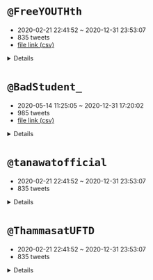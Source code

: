 # `@FreeYOUTHth`

- 2020-02-21 22:41:52 ~ 2020-12-31 23:53:07
- 835 tweets
- [file link (csv)](https://drive.google.com/file/d/1xqAoJJsJNRxnaRRBuMQciWNFDOfT1HYE/view?usp=sharing)

<details>

|hashtag|count|frequent words|oldest|popular|
|:-:|:-:|:-:|:-:|:-:|
|เยาวชนปลดแอก|140|เยาวชน(163) ปลดแอก(149) ประชาชน(51) ประชาธิปไตย(36) คน(30) ชุมนุม(28) น.(28) ประเทศ(24) ม็อบ(23) ไทย(18)|[2020-02-21 22:41:52](https://twitter.com/FreeYOUTHth/status/1230880325355491328)<br>[@freeyouthth](https://twitter.com/freeyouthth)<br><br>“ ประเทศนี้เป็นของใคร ใช่ประชาชนไม่? “ คำถามนี้อาจเป็นหนึ่งคำถามที่อยู่ในใจใครหลายๆคนในตอนนี้ หลังจากกรณี #ยุบพรรคอนาคตใหม่ เราจึงชวนทุกคนมาร่วมหาคำตอบไปพร้อมกัน ในช่วงเวลาที่น่าฉงนนี้ －  #Saveอนาคตใหม่ #ยุบให้ตายก็ไม่เลือกมึง #ripThailand #คณะอนาคตใหม่ #เยาวชนปลดแอก #FreeYOUTH  https://t.co/RAYY4WNVff|[2020-08-27 16:52:45](https://twitter.com/FreeYOUTHth/status/1298921383422857216)<br>[@freeyouthth](https://twitter.com/freeyouthth)<br>62800 retweets<br><br>RT @MatichonTV: ชวน #มารีญา คุยเรื่อง #ประชาธิปไตย #เยาวชนปลดแอก #ผูกโบว์ขาวต้านเผด็จการ และราคาที่ต้องจ่ายในวงการบันเทิง  #วันนี้ดาราcallo…|
|freeyouth|58|เยาวชน(68) ปลดแอก(59) ประชาชน(18) ประเทศ(15) คน(15) ประชาธิปไตย(14) เรียกร้อง(12) นักศึกษา(12) ชุมนุม(11) หยุด(9)|[2020-02-21 22:41:52](https://twitter.com/FreeYOUTHth/status/1230880325355491328)<br>[@freeyouthth](https://twitter.com/freeyouthth)<br><br>“ ประเทศนี้เป็นของใคร ใช่ประชาชนไม่? “ คำถามนี้อาจเป็นหนึ่งคำถามที่อยู่ในใจใครหลายๆคนในตอนนี้ หลังจากกรณี #ยุบพรรคอนาคตใหม่ เราจึงชวนทุกคนมาร่วมหาคำตอบไปพร้อมกัน ในช่วงเวลาที่น่าฉงนนี้ －  #Saveอนาคตใหม่ #ยุบให้ตายก็ไม่เลือกมึง #ripThailand #คณะอนาคตใหม่ #เยาวชนปลดแอก #FreeYOUTH  https://t.co/RAYY4WNVff|[2020-07-19 00:49:40](https://twitter.com/FreeYOUTHth/status/1284545888732368896)<br>[@freeyouthth](https://twitter.com/freeyouthth)<br>32073 retweets<br><br>ด่วน!!! มีความพยายามจะพาเราขึ้นรถตำรวจที่รร.สตรีวิทย์ เราไหวตัวทันจึงรีบวิ่งกลับมายังแมคอนุสาวรีย์ประชาธิปไตย!! . เราขอประณามการกระทำอันเลวร้ายเช่นนี้!! . #เยาวชนปลดแอก #FreeYOUTH #SUT|
|คณะราษฎร|54|ราษฎร(64) คณะ(61) ตุลา(57) ประชาชน(28) ราชประสงค์(26) ปทุม(22) ประชาธิปไตย(22) แยก(19) ม็อบ(18) ชุมนุม(16)|[2020-10-02 17:00:17](https://twitter.com/FreeYOUTHth/status/1311969243445915648)<br>[@freeyouthth](https://twitter.com/freeyouthth)<br><br>เมื่อรัฐสภาไม่ฟังค์ชั่น นี่คือเวลาแห่งท้องถนน 14 ตุลาคมเป็นต้นไป เวลา 14:00 น. พร้อมกันที่อนุสาวรีย์ประชาธิปไตย ไม่ว่าคุณจะเป็นใคร เป็นนักเรียน นิสิต นักศึกษา พนักงานออฟฟิศ แรงงาน เราทุกคนล้วนเป็นราษฎร เราคือ #คณะราษฎร ออกมาร่วมกันยืนยันว่าประเทศไทยดีกว่านี้ได้ － #เยาวชนปลดแอก  https://t.co/85pvlIIIst|[2020-10-15 15:13:26](https://twitter.com/FreeYOUTHth/status/1316653396120596480)<br>[@freeyouthth](https://twitter.com/freeyouthth)<br>52942 retweets<br><br>ด่วน! ตำรวจพยายามดันมวลชนออกจาก skywalk ราชประสงค์! ซึ่งหนึ่งในมวลชนที่ถูกดันเป็นนักเรียนมัธยม! － #15ตุลาไปราชประสงค์ #คณะราษฎร  https://t.co/g7q7uOvAtA|
|ม็อบ8พฤศจิกา|38|ราษฎร(65) สาส์น(43) ม็อบ(40) พฤศจิกา(36) กษัตริย์(22) อนุสาวรีย์(11) โปรด(10) ชุมนุม(10) ขบวน(10) ประชาธิปไตย(10)|[2020-11-05 12:10:44](https://twitter.com/FreeYOUTHth/status/1324217563920945153)<br>[@freeyouthth](https://twitter.com/freeyouthth)<br><br>#ม็อบ8พฤศจิกา นี้! 16.00 ออกมาร่วมกันที่อนุสาวรีย์ประชาธิปไตย เขียนจดหมายของทุกคน เพื่อเตรียมยื่นถึงกษัตริย์ของเรา ออกมาร่วมกันยืนยันว่าประเทศนี้ดีกว่านี้ได้ร่วมกันยืนยันใน 3 ข้อเรียกร้อง 1.ประยุทธ์ออกไป! 2.ร่างรธน.ใหม่จากปชช. 3.ปฏิรูปสถาบันกษัตริย์ที่หมายถึงทำให้ดีขึ้น! — #ราษฎร  https://t.co/0crsHveQK2|[2020-11-08 20:56:06](https://twitter.com/FreeYOUTHth/status/1325436939240157184)<br>[@freeyouthth](https://twitter.com/freeyouthth)<br>45984 retweets<br><br>ราษฎรสาส์น จาก ราษฎรผู้มิมีมลทินมัวหมอง ถึง กษัตริย์วชิราลงกรณ์ — #ม็อบ8พฤศจิกา #ราษฎรสาส์น  https://t.co/wgNFJ9r4ti|
|ม็อบ17พฤศจิกา|37|พฤศจิกา(41) รัฐธรรมนูญ(37) ม็อบ(37) สั่ง(30) เกียกกาย(19) น้ำ(18) ฉีด(17) ราษฎร(16) เวลานี้(14) รัฐสภา(14)|[2020-11-15 14:51:30](https://twitter.com/FreeYOUTHth/status/1327881898425724929)<br>[@freeyouthth](https://twitter.com/freeyouthth)<br><br>ไม่ได้ไปแกรนด์ไลน์ แต่มุ่งหน้าสู่เกียกกาย! . ราษฎรล้อมสภา! 17 พ.ย.นี้! นี่อาจเป็นวันชี้เป็นชี้ตายอนาคตและความเป็นไปได้ในการปฏิรูปสถาบันกษัตริย์ จะมีการโหวตรับหลักการร่างแก้ไขรธน. 7 ร่าง(1 ในนั้นมีร่างปชช.ที่ไม่ปิดกั้นหมวด 1-2 !) พร้อมกัน 15.00 ยาวไปจนกว่าจะลงมติ! — #ม็อบ17พฤศจิกา  https://t.co/77hvAtxr1S|[2020-11-17 14:46:30](https://twitter.com/FreeYOUTHth/status/1328605419468709892)<br>[@freeyouthth](https://twitter.com/freeyouthth)<br>31314 retweets<br><br>ขี้ข้าเผด็จการ! #ม็อบ17พฤศจิกา #กูสั่งให้มึงอยู่ใต้รัฐธรรมนูญ  https://t.co/eUOh7D5BnP|
|18พฤศจิกาไปราษฎร์ประสงค์|30|พฤศจิกา(62) ประสงค์(38) ราษฎร์(32) ม็อบ(30) ราษฎร(24) ประชาชน(16) รัฐธรรมนูญ(16) ฉีด(14) น้ำ(14) ชุมนุม(12)|[2020-11-17 20:58:59](https://twitter.com/FreeYOUTHth/status/1328699155888418817)<br>[@freeyouthth](https://twitter.com/freeyouthth)<br><br>หากไม่รับร่างปชช. จะไม่มีการประนีประนอมอีกต่อไป! กูจะชุมนุมใหญ่ ที่ราษฎรประสงค์ ประสงค์ให้กษัตริย์อยู่ใต้รัฐธรรมนูญ! . นี่คือฟางเส้นสุดท้าย หากไม่รับร่างปชช. มันจะขาดไม่เหลือสิ้น! 18 พ.ย! 16.00 พร้อมกัน! — #กูสั่งให้มึงอยู่ใต้รัฐธรรมนูญ #ม็อบ17พฤศจิกา #18พฤศจิกาไปราษฎร์ประสงค์  https://t.co/RCF58Hj9ik|[2020-11-18 16:36:48](https://twitter.com/FreeYOUTHth/status/1328995564030144512)<br>[@freeyouthth](https://twitter.com/freeyouthth)<br>24088 retweets<br><br>ราษฎรเต็มแยกราษฎร์ประสงค์แล้วตอนนี้! ราษฎรประสงค์ให้กษัตริย์กลับมาอยู่ใต้รัฐธรรมนูญ และการรับร่างแก้ไขรัฐธรรมนูญจากประชาชนเท่านั้น! ที่จะทำให้การปฏิรูปสถาบันเป็นไปได้ผ่านกระบวนการรัฐสภา — #ม็อบ18พฤศจิกา #18พฤศจิกาไปราษฎร์ประสงค์  https://t.co/lf1g7k1Ejt|
|กูสั่งให้มึงอยู่ใต้รัฐธรรมนูญ|30|รัฐธรรมนูญ(36) พฤศจิกา(34) สั่ง(30) ม็อบ(30) น้ำ(17) เกียกกาย(17) ฉีด(16) เวลานี้(14) ประสงค์(12) ราษฎร(11)|[2020-11-17 12:46:14](https://twitter.com/FreeYOUTHth/status/1328575150154014721)<br>[@freeyouthth](https://twitter.com/freeyouthth)<br><br>หรือรัฐเตรียมทำสงครามกับประชาชน? หากเป็นเช่นนั้น รอบนี้เดือดแน่นอน! . โปรดเตรียมน้ำสำหรับล้าง แว่น หมวก ร่มให้พร้อม! แล้วพบกัน 15.00 น. ที่รัฐสภาเกียกกาย รัฐธรรมนูญใหม่จากประชาชนจะต้องเกิดขึ้น — #ม็อบ17พฤศจิกา #กูสั่งให้มึงอยู่ใต้รัฐธรรมนูญ  https://t.co/lWWIWkfVcO|[2020-11-17 14:46:30](https://twitter.com/FreeYOUTHth/status/1328605419468709892)<br>[@freeyouthth](https://twitter.com/freeyouthth)<br>31314 retweets<br><br>ขี้ข้าเผด็จการ! #ม็อบ17พฤศจิกา #กูสั่งให้มึงอยู่ใต้รัฐธรรมนูญ  https://t.co/eUOh7D5BnP|
|25พฤศจิกาไปscb|29|พฤศจิกา(37) ชุมนุม(24) เกาะติด(20) กษัตริย์(16) ชาติ(14) ทรัพย์สิน(12) สำนักงานใหญ่(10) หน้า(10) ประชาชน(10) ม็อบ(10)|[2020-11-24 22:25:13](https://twitter.com/FreeYOUTHth/status/1331257573060829189)<br>[@freeyouthth](https://twitter.com/freeyouthth)<br><br>BREAKING: #ม็อบ25พฤศจิกา เปลี่ยนไปสำนักงานใหญ่ SCB! เพื่อลดการปะทะจากม็อบจัดตั้ง และเพื่อไม่ให้เดินตามเกมของทรราช! พร้อมกัน 15.00 น. ร่วมทวงคืนทรัพย์สินที่ควรเป็นของราษฎร! . *จะมีทีมงานไปดูแลมวลชนที่ไม่ทราบข่าวแล้วไปอนุสาวรีย์ประชาธิปไตย *โปรดช่วยกันกระจายข่าว! — #25พฤศจิกาไปSCB  https://t.co/xic3qIid8Q|[2020-11-24 22:25:13](https://twitter.com/FreeYOUTHth/status/1331257573060829189)<br>[@freeyouthth](https://twitter.com/freeyouthth)<br>29024 retweets<br><br>BREAKING: #ม็อบ25พฤศจิกา เปลี่ยนไปสำนักงานใหญ่ SCB! เพื่อลดการปะทะจากม็อบจัดตั้ง และเพื่อไม่ให้เดินตามเกมของทรราช! พร้อมกัน 15.00 น. ร่วมทวงคืนทรัพย์สินที่ควรเป็นของราษฎร! . *จะมีทีมงานไปดูแลมวลชนที่ไม่ทราบข่าวแล้วไปอนุสาวรีย์ประชาธิปไตย *โปรดช่วยกันกระจายข่าว! — #25พฤศจิกาไปSCB  https://t.co/xic3qIid8Q|
|ม็อบ18พฤศจิกา|28|พฤศจิกา(58) ประสงค์(34) ราษฎร์(28) ม็อบ(28) ราษฎร(28) ประชาชน(16) น้ำ(14) ปอ.(12) โต้กลับ(10) ฉีด(10)|[2020-11-18 13:19:01](https://twitter.com/FreeYOUTHth/status/1328945790178488328)<br>[@freeyouthth](https://twitter.com/freeyouthth)<br><br>#ราษฎร แผนที่การเดินทางมาราษฎรประสงค์ พร้อมกัน 16.00 นี้ . และโปรดนำน้ำมาคนละ 1 ขวดเพื่อสำรอง นำสีน้ำ สีน้ำมันมาโต้กลับ(เลี่ยงสเปรย์เพราะทำให้เกิดไอ) . สายรถเมล์ 140 (ปอ.), 17 (ปอ.), 40 (ปอ.), 504 (ปอ.), 511 (ปอ.) (AC), 77, 79 (ปอ.) (AC) — #ม็อบ18พฤศจิกา #18พฤศจิกาไปราษฎรประสงค์  https://t.co/50w4tAnCVc|[2020-11-18 16:36:48](https://twitter.com/FreeYOUTHth/status/1328995564030144512)<br>[@freeyouthth](https://twitter.com/freeyouthth)<br>24088 retweets<br><br>ราษฎรเต็มแยกราษฎร์ประสงค์แล้วตอนนี้! ราษฎรประสงค์ให้กษัตริย์กลับมาอยู่ใต้รัฐธรรมนูญ และการรับร่างแก้ไขรัฐธรรมนูญจากประชาชนเท่านั้น! ที่จะทำให้การปฏิรูปสถาบันเป็นไปได้ผ่านกระบวนการรัฐสภา — #ม็อบ18พฤศจิกา #18พฤศจิกาไปราษฎร์ประสงค์  https://t.co/lf1g7k1Ejt|
|ราษฎรสาส์น|27|ราษฎร(56) สาส์น(42) ม็อบ(26) พฤศจิกา(26) กษัตริย์(16) ชุมนุม(8) ยื่น(7) ขบวน(7) น้ำ(6) โปรด(6)|[2020-11-08 14:38:04](https://twitter.com/FreeYOUTHth/status/1325341806213656578)<br>[@freeyouthth](https://twitter.com/freeyouthth)<br><br>ย้ำอีกครั้ง! การเคลื่อนขบวนในวันนี้จะให้สัญญาญผ่านรถซาเล้งแดงติดลำโพงตลอดขบวน พร้อมกัน 16.00 นี้! รวมตัวที่อนุสาวรีย์ประชาธิปไตย ร่วมยื่นจดหมายราษฎรสาส์นถึงกษัตริย์ของเราไปด้วยกัน! — #ราษฎรสาส์น #ม็อบ8พฤศจิกา  https://t.co/6wesL2Zddj|[2020-11-08 20:56:06](https://twitter.com/FreeYOUTHth/status/1325436939240157184)<br>[@freeyouthth](https://twitter.com/freeyouthth)<br>45984 retweets<br><br>ราษฎรสาส์น จาก ราษฎรผู้มิมีมลทินมัวหมอง ถึง กษัตริย์วชิราลงกรณ์ — #ม็อบ8พฤศจิกา #ราษฎรสาส์น  https://t.co/wgNFJ9r4ti|
|ม็อบ21ตุลา|26|ตุลา(41) ม็อบ(26) ทำเนียบรัฐบาล(18) อนุสาวรีย์ชัย(16) ขบวน(11) น.(10) ประยุทธ์(8) โปรด(6) ประชาชน(6) เคลื่อน(6)|[2020-10-21 10:19:02](https://twitter.com/FreeYOUTHth/status/1318753635644354566)<br>[@freeyouthth](https://twitter.com/freeyouthth)<br><br>12:00น. นี้โปรดรอฟังพร้อมกัน(ครั้งนี้ไม่มีแกง) ข้อเรียกร้องจากประชาชนไม่ใช่การล้มล้าง แต่กลับเป็นทางออกที่จะทำให้ประเทศไทยกลับมาสู่ระบอบประชาธิปไตยที่กษัตริย์อยู่ภายใต้รัฐธรรมนูญอย่างแท้จริง . ยุคสมัยแห่งการเปลี่ยนแปลงมาถึงแล้ว ไม่ใช่เวลานี้จะเป็นเวลาไหน? － #ม็อบ21ตุลา  https://t.co/qEwoF6QaRu|[2020-10-21 21:34:25](https://twitter.com/FreeYOUTHth/status/1318923600322322432)<br>[@freeyouthth](https://twitter.com/freeyouthth)<br>16862 retweets<br><br>ยื่นหนังสือลาออกให้ประยุทธ์! บริหารล้มเหลว เข้ามาอย่างไม่ถูกต้อง ใช้สถาบันกษัตริย์เป็นเครื่องมือในการรักษาอำนาจ ผบ.ชน.ได้ออกมารับหนังสือเพื่อส่งต่อไปยังประยุทธ์แล้วหลายล้านคนออกมาแล้ว หากไม่มีการลาออกภายใน 3 วัน “ราษฎรจะกลับมา” － #ประยุทธ์ออกไป #21ตุลาไปทำเนียบรัฐบาล #ม็อบ21ตุลา  https://t.co/6YqbXVFFYG|
|15ตุลาไปราชประสงค์|24|ราชประสงค์(30) ตุลา(26) ราษฎร(15) คณะ(14) ประชาชน(10) มวลชน(10) สลาย(10) เวลานี้(7) ชุมนุม(7) น.(6)|[2020-10-15 09:15:35](https://twitter.com/FreeYOUTHth/status/1316563341947539457)<br>[@freeyouthth](https://twitter.com/freeyouthth)<br><br>ไม่ใช่เวลานี้จะเป็นเวลาไหน.. 16:00น. พร้อมกันที่ราชประสงค์ เขาเทหมดหน้าตักแล้ว ไม่ว่าคุณจะเป็นใคร ขอจงมาร่วมกัน! #15ตุลาไปราชประสงค์ － #สลายการชุมนุม #WhatHappenIngThailand #ม็อบ14ตุลา  https://t.co/EDavcRQArM|[2020-10-15 15:13:26](https://twitter.com/FreeYOUTHth/status/1316653396120596480)<br>[@freeyouthth](https://twitter.com/freeyouthth)<br>52942 retweets<br><br>ด่วน! ตำรวจพยายามดันมวลชนออกจาก skywalk ราชประสงค์! ซึ่งหนึ่งในมวลชนที่ถูกดันเป็นนักเรียนมัธยม! － #15ตุลาไปราชประสงค์ #คณะราษฎร  https://t.co/g7q7uOvAtA|
|ม็อบ14ตุลา|23|ตุลา(27) ม็อบ(26) ราษฎร(18) คณะ(16) ประชาชน(15) ประชาธิปไตย(14) ชุมนุม(12) เวลานี้(10) อนุสาวรีย์(9) รัฐ(8)|[2020-10-13 16:24:09](https://twitter.com/FreeYOUTHth/status/1315946418385817601)<br>[@freeyouthth](https://twitter.com/freeyouthth)<br><br>ด่วน!! ตำรวจสลายการชุมนุมของของกลุ่มประชาชนภาคอีสานที่ได้มารวมตัวก่อน #ม็อบ14ตุลา และจับตัวไผ่ ดาวดินรวมทั้งคนอื่นๆไปอีกราวๆ  3-4 คน โดยอ้างเพื่อขบวนเสด็จ!! － #14ตุลา #คณะราษฎร  https://t.co/OGjDvKA42Z|[2020-10-15 09:15:35](https://twitter.com/FreeYOUTHth/status/1316563341947539457)<br>[@freeyouthth](https://twitter.com/freeyouthth)<br>30133 retweets<br><br>ไม่ใช่เวลานี้จะเป็นเวลาไหน.. 16:00น. พร้อมกันที่ราชประสงค์ เขาเทหมดหน้าตักแล้ว ไม่ว่าคุณจะเป็นใคร ขอจงมาร่วมกัน! #15ตุลาไปราชประสงค์ － #สลายการชุมนุม #WhatHappenIngThailand #ม็อบ14ตุลา  https://t.co/EDavcRQArM|
|rt|21|แรงงาน(32) ทีม(18) ข้อ(18) ชนชั้น(14) กดขี่(8) อ่าน(6) คอมมิวนิสต์(5) สร้าง(5) คน(5) ฉันท์(4)|[2020-12-07 20:40:10](https://twitter.com/FreeYOUTHth/status/1335942178183503873)<br>[@freeyouthth](https://twitter.com/freeyouthth)<br><br>ประกาศเปิดตัว RT MOVEMENT - ทีมข้อเดียวมูฟเมนท์ . นี่คือ MOVEMENT ครั้งใหม่ที่จะไม่มีอะไรเหมือนเดิม ปลุกสำนึกทางชนชั้นของเหล่าแรงงานผู้ถูกกดขี่ ไม่ว่าคุณจะเป็นนักเรียน พนักงานออฟฟิศ นอกเครื่องแบบ ชาวนา ข้าราชการ “เราทุกคนล้วนเป็นแรงงานผู้ถูกกดขี่” — #RT #ทีมข้อเดียว  https://t.co/jfCCyVF6bk|[2020-12-07 20:40:10](https://twitter.com/FreeYOUTHth/status/1335942178183503873)<br>[@freeyouthth](https://twitter.com/freeyouthth)<br>6387 retweets<br><br>ประกาศเปิดตัว RT MOVEMENT - ทีมข้อเดียวมูฟเมนท์ . นี่คือ MOVEMENT ครั้งใหม่ที่จะไม่มีอะไรเหมือนเดิม ปลุกสำนึกทางชนชั้นของเหล่าแรงงานผู้ถูกกดขี่ ไม่ว่าคุณจะเป็นนักเรียน พนักงานออฟฟิศ นอกเครื่องแบบ ชาวนา ข้าราชการ “เราทุกคนล้วนเป็นแรงงานผู้ถูกกดขี่” — #RT #ทีมข้อเดียว  https://t.co/jfCCyVF6bk|
|ม็อบ17ตุลา|21|ม็อบ(34) ตุลา(30) น.(19) แยก(18) ห้า(12) ลาดพร้าว(12) แกนนำ(10) วงเวียน(10) ชุมนุม(6) เวลานี้(6)|[2020-10-17 11:56:41](https://twitter.com/FreeYOUTHth/status/1317328657971433472)<br>[@freeyouthth](https://twitter.com/freeyouthth)<br><br>ประกาศ ภายในเวลา 15:00 น. ขอให้ทุกคนเตรียมตัวประจำการได้ที่สถานีรถไฟฟ้าทุกแห่ง #ม็อบ17ตุลา  https://t.co/Ln3QND4AKg|[2020-10-17 17:32:48](https://twitter.com/FreeYOUTHth/status/1317413244940611584)<br>[@freeyouthth](https://twitter.com/freeyouthth)<br>90414 retweets<br><br>RT @jaabthot: ประมาณด้วยสายตา คนเยอะกว่าแยกปทุมวัน วานนี้ โดยไม่มีเครื่องเสียง ไม่มีแกนนำ #ม็อบ17ตุลา #ห้าแยกลาดพร้าว  https://t.co/xh47an5M…|
|เกาะติดชุมนุม63|20|ชุมนุม(24) พฤศจิกา(22) เกาะติด(20) หน้า(10) สำนักงานใหญ่(8) กษัตริย์(8) รัฐ(8) ราษฎร(6) ทรัพย์สิน(6) ชาติ(6)|[2020-11-25 11:24:55](https://twitter.com/FreeYOUTHth/status/1331453792211046403)<br>[@freeyouthth](https://twitter.com/freeyouthth)<br><br>ประชาชนได้อะไรจากสิ่งนี้? ได้ #รถติด ได้คุณภาพชีวิตที่ดี? ประชาชนไม่ได้อะไรเลยนอกจากรัฐที่ใช้ภาษีประชาชนไปปกป้องเผด็จการทรราช ได้รัฐที่ Shutdown ใจกลางกรุงเทพด้วยตัวของรัฐเอง — #25พฤศจิกาไปSCB #ม็อบ25พฤศจิกา #เกาะติดชุมนุม63  https://t.co/LelzTPDnEN|[2020-11-25 11:24:55](https://twitter.com/FreeYOUTHth/status/1331453792211046403)<br>[@freeyouthth](https://twitter.com/freeyouthth)<br>19669 retweets<br><br>ประชาชนได้อะไรจากสิ่งนี้? ได้ #รถติด ได้คุณภาพชีวิตที่ดี? ประชาชนไม่ได้อะไรเลยนอกจากรัฐที่ใช้ภาษีประชาชนไปปกป้องเผด็จการทรราช ได้รัฐที่ Shutdown ใจกลางกรุงเทพด้วยตัวของรัฐเอง — #25พฤศจิกาไปSCB #ม็อบ25พฤศจิกา #เกาะติดชุมนุม63  https://t.co/LelzTPDnEN|
|ม็อบ26ตุลา|19|ตุลา(35) สถานทูต(30) ม็อบ(21) เยอรมัน(18) เยอรมนี(15) เดินขบวน(11) สามย่าน(10) ในหลวง(7) ยื่น(6) กษัตริย์(6)|[2020-10-24 21:51:10](https://twitter.com/FreeYOUTHth/status/1320014980801040384)<br>[@freeyouthth](https://twitter.com/freeyouthth)<br><br>#กล้ามากเก่งมากขอบใจ เมื่อคุยกับหมาไม่รู้เรื่อง เราจะไปคุยกับ “เจ้าของหมา” . เก่งมาก ที่ไม่ยอมกลับมาสู่ครรลองของปชต. เมื่อเขาเปิดหน้าสู้ ก็ไม่มีอะไรจะเสีย นอกจากโซ่ตรวน . 26 ตุลาคมนี้ 17:00 น.นี้! เดินขบวนจากสามย่านไปสถานทูต! รายละเอียดเพิ่มเติมโปรดติดตาม ขอบใจมาก － #ม็อบ26ตุลา  https://t.co/8ujekgVHEP|[2020-10-26 20:23:13](https://twitter.com/FreeYOUTHth/status/1320717619981406210)<br>[@freeyouthth](https://twitter.com/freeyouthth)<br>19983 retweets<br><br>กล้ามาก กล้ามาก เก่งมาก ขอบใจ “ราษฎรทุกคน” ขณะนี้จบการอ่านแถลงการณ์แล้ว เราได้ส่งตัวแทนเพื่อเข้าไปยังสถานทูตและทำการยื่นหนังสืออย่างเป็นทางการ โปรดรอฟังความคืบหน้าถัดไปหลังจากการเข้ายื่นหนังสือเสร็จสิ้น － #ม็อบ26ตุลา #26ตุลาไปสถานทูตเยอรมัน  https://t.co/Z46SVdUH4t|
|ทีมข้อเดียว|18|แรงงาน(32) ทีม(18) ข้อ(18) ชนชั้น(14) กดขี่(8) อ่าน(4) บอ(4) เท่าเทียม(4) พวกเรา(4) สร้าง(4)|[2020-12-07 20:40:10](https://twitter.com/FreeYOUTHth/status/1335942178183503873)<br>[@freeyouthth](https://twitter.com/freeyouthth)<br><br>ประกาศเปิดตัว RT MOVEMENT - ทีมข้อเดียวมูฟเมนท์ . นี่คือ MOVEMENT ครั้งใหม่ที่จะไม่มีอะไรเหมือนเดิม ปลุกสำนึกทางชนชั้นของเหล่าแรงงานผู้ถูกกดขี่ ไม่ว่าคุณจะเป็นนักเรียน พนักงานออฟฟิศ นอกเครื่องแบบ ชาวนา ข้าราชการ “เราทุกคนล้วนเป็นแรงงานผู้ถูกกดขี่” — #RT #ทีมข้อเดียว  https://t.co/jfCCyVF6bk|[2020-12-07 20:40:10](https://twitter.com/FreeYOUTHth/status/1335942178183503873)<br>[@freeyouthth](https://twitter.com/freeyouthth)<br>6387 retweets<br><br>ประกาศเปิดตัว RT MOVEMENT - ทีมข้อเดียวมูฟเมนท์ . นี่คือ MOVEMENT ครั้งใหม่ที่จะไม่มีอะไรเหมือนเดิม ปลุกสำนึกทางชนชั้นของเหล่าแรงงานผู้ถูกกดขี่ ไม่ว่าคุณจะเป็นนักเรียน พนักงานออฟฟิศ นอกเครื่องแบบ ชาวนา ข้าราชการ “เราทุกคนล้วนเป็นแรงงานผู้ถูกกดขี่” — #RT #ทีมข้อเดียว  https://t.co/jfCCyVF6bk|
|ม็อบ19ตุลา|18|ตุลา(27) ม็อบ(22) รัฐ(8) ข้อเรียกร้อง(7) แยก(6) เกษตร(6) ชุมนุม(5) ประชาชน(5) สื่อ(5) ปล่อยตัว(3)|[2020-10-19 11:09:03](https://twitter.com/FreeYOUTHth/status/1318041446859952129)<br>[@freeyouthth](https://twitter.com/freeyouthth)<br><br>เราขอประณามการคุกคามสื่อทุกรูปแบบทั้งสั่งปิด ทั้งการจับกุมนักข่าว การปิดกั้นสื่อเป็นการกระทำของเผด็จการ มิใช่ประชาธิปไตยอย่างที่เขาหลอกลวง! #เยาวชนปลดแอก อาจก็เป็นหนึ่งในนั้นจึงขอฝากให้ทุกท่าน เข้าไปกดไลค์เพจสำรองได้ที่!  https://t.co/kNu9g94bjW － #saveสื่อเสรี #ม็อบ19ตุลา  https://t.co/c6LcvmNlzL|[2020-10-19 18:17:50](https://twitter.com/FreeYOUTHth/status/1318149353261862913)<br>[@freeyouthth](https://twitter.com/freeyouthth)<br>21960 retweets<br><br>#19ตุลาไปแยกเกษตร แน่นแยกเกษตรแล้วตอนนี้! ใครอยู่ใกล้หรือกำลังเดินทางมาร่วมสมทบได้เลยเวลานี้! จงรับข้อเรียกร้องหรือสูญสลาย?!  － #19ตุลาไปม็อบ #ม็อบ19ตุลา #MilkTeaAliance  https://t.co/0o8Toex389|
|ราษฎร|16|ราษฎร(30) พฤศจิกา(21) ประสงค์(12) ปอ.(12) ม็อบ(11) รัฐ(10) น้ำ(10) ราษฎร์(8) เตรียม(7) รูปแบบ(6)|[2020-11-05 10:30:17](https://twitter.com/FreeYOUTHth/status/1324192286138314754)<br>[@freeyouthth](https://twitter.com/freeyouthth)<br><br>เจ้าเซื่อเรื่องสุกรีบ่? 12.00 นี้! รู้พร้อมกัน — #ราษฎร  https://t.co/aG8VNi47JI|[2020-11-18 19:20:08](https://twitter.com/FreeYOUTHth/status/1329036667563499521)<br>[@freeyouthth](https://twitter.com/freeyouthth)<br>18074 retweets<br><br>ราษฎรเตรียมรถน้ำและปืนฉีดน้ำเพื่อทำการโต้กลับรัฐที่ฉีดน้ำสลายการชุมนุมนับครั้งไม่ถ้วน! และเพื่อประกาศว่าประชาชนจะไม่ยอมทนอีกต่อไป — #ราษฎร #ม็อบ18พฤศจิกา #18พฤศจิกาไปราษฎร์ประสงค์  https://t.co/B5nExpPEd6|

</details>

# `@BadStudent_`

- 2020-05-14 11:25:05 ~ 2020-12-31 17:20:02
- 985 tweets
- [file link (csv)](https://drive.google.com/file/d/1k66ITCeZ8jKmP1QocRwLdi7ILbYJrAa3/view?usp=sharing)

<details>

|hashtag|count|frequent words|oldest|popular|
|:-:|:-:|:-:|:-:|:-:|
|นักเรียนเลว|324|นักเรียน(679) เลว(365) โรงเรียน(280) ครู(136) กระทรวง(63) ม็อบ(53) ทรงผม(50) หนู(47) กระทรวงศึกษาธิการ(43) ผม(42)|[2020-05-29 14:42:50](https://twitter.com/BadStudent_/status/1266273781590319105)<br>[@badstudent_](https://twitter.com/badstudent_)<br><br>ว่าด้วยงานศิลปหัตกรรม  16 พ.ค. (ไม่จัด) ประกาศในที่ประชุมยกเลิกการจัดกิจกรรมงานแข่งขันทั้งหมด  25 พ.ค. (จัด) สพฐ.ประชุมวางแผนจะจัดงานศิปหัตถรรม  28 พ.ค. (ไม่จัด) ศธ.ประกาศเลื่อนจัดงานศิลปหัตถรรม ——— #นักเรียนเลว|[2020-07-03 11:43:31](https://twitter.com/BadStudent_/status/1278912230843510784)<br>[@badstudent_](https://twitter.com/badstudent_)<br>62952 retweets<br><br>Breaking : ด่วนที่สุด!!! ปลัดศธ.ยืนยันแล้ว ทุกโรงเรียนต้องออกกฎทรงผมใหม่ตามระเบียบกระทรวงฯ ปี 63 ห้ามใช้กฎเดิม ย้ำ ห้ามใช้กฎเดิม!! โดยกระทรวงฯ จะส่งหนังสือถึงทุกโรงเรียนเพื่อยืนยันให้ปฏิบัติตามนี้อีกครั้ง —— #นักเรียนเลว #เลิกบังคับหรือจับตัด  https://t.co/2uyN3ywrK2|
|1ธันวาบอกลาเครื่องแบบ|49|ธันวา(54) เครื่องแบบ(52) นักเรียน(50) บอกลา(48) แต่ง(45) โรงเรียน(29) เวท(26) เลว(26) เรื่อง(20) ใส่(16)|[2020-11-27 12:32:17](https://twitter.com/BadStudent_/status/1332195518710046721)<br>[@badstudent_](https://twitter.com/badstudent_)<br><br>ในที่สุดเราก็มีที่หยัดยืน สลัดทิ้งเครื่องแบบขมขื่นที่ล้าหลัง มาร่วมแต่งไปรเวทอย่างเสรีมีพลัง จุดไฟหวังสร้างโลกใหม่ให้โสภี  นักเรียนทั้งหลาย 1 ธันวานี้ จงโยนเครื่องแบบทิ้งไป และแต่งกายอย่างที่ตนเองพอใจมาโรงเรียน —— #1ธันวาบอกลาเครื่องแบบ  #จะแต่งอะไรมันก็เรื่องของกู #นักเรียนเลว  https://t.co/I6040LaVb1|[2020-12-01 07:28:37](https://twitter.com/BadStudent_/status/1333568652373680128)<br>[@badstudent_](https://twitter.com/badstudent_)<br>35037 retweets<br><br>RT @lakejkL: เอาแล้วๆๆๆ #1ธันวาแต่งไปรเวท  #1ธันวาบอกลาเครื่องแบบ  #เกียมอุดม  https://t.co/YWT5sgTA6V|
|หนูรู้หนูมันเลว|37|หนู(76) เลว(60) นักเรียน(44) รู้(37) หน้า(11) ชุมนุม(10) กระทรวงศึกษาธิการ(10) โรงเรียน(10) กันยายน(9) พบกัน(8)|[2020-08-25 16:09:35](https://twitter.com/BadStudent_/status/1298185747460009984)<br>[@badstudent_](https://twitter.com/badstudent_)<br><br>พบกับการชุมนุมครั้งใหญ่ของนักเรียน  5 กันยา มาแบบเบิ้ม ๆ  —— #หนูรู้หนูมันเลว #ใครๆก็เป็นรัฐมนตรีได้ #นักเรียนเลว  https://t.co/qTOxv7zk5K|[2020-08-31 17:51:41](https://twitter.com/BadStudent_/status/1300385766837682176)<br>[@badstudent_](https://twitter.com/badstudent_)<br>40181 retweets<br><br>ยืนยันแล้ว! รัฐมนตรีกระทรวงศึกษาธิการจะขึ้นดีเบทกับนักเรียนในงานชุมนุมครั้งใหญ่ของนักเรียน เสาร์ที่ 5 กันยายน 2563 เวลาบ่าย 3 โมง —— #หนูรู้หนูมันเลว  #นักเรียนเลว|
|เรียนออนไลน์|34|เรียน(52) ออนไลน์(40) โรงเรียน(21) ครู(16) อุปกรณ์(10) ม.(10) สพฐ.(9) ทำ(8) คะแนน(7) เด็ก(7)|[2020-05-16 08:44:37](https://twitter.com/BadStudent_/status/1261472590062776322)<br>[@badstudent_](https://twitter.com/badstudent_)<br><br>"พื้นที่ไม่มีไฟฟ้าอาจไม่มีทีวี เราต้องคิดว่าหากอยู่ไกลถึงขนาดนั้น ไวรัสคงไปไม่ถึง โอกาสจัดการเรียนการสอนที่โรงเรียนก็น่าจะมี"  ณัฏฐพล ทีปสุวรรณ รัฐมนตรีว่าการกระทรวงศึกษาธิการ ________  อย่าหาพูด!  #เรียนออนไลน์ #โควิด19  https://t.co/25Ab8lUOcS|[2020-05-17 09:28:01](https://twitter.com/BadStudent_/status/1261845899371614208)<br>[@badstudent_](https://twitter.com/badstudent_)<br>44175 retweets<br><br>พูดได้มั้ยพี่จี้....  #เรียนออนไลน์ #โควิด19  https://t.co/pASHy3Pl2b|
|บ๊ายบายไดโนเสาร์|26|ไดโนเสาร์(34) นักเรียน(29) บ๊ายบาย(28) ม็อบ(25) เลว(22) พฤศจิกา(22) เรื่อง(6) แจ้ง(6) ชุมนุม(6) ราชประสงค์(6)|[2020-11-19 12:03:33](https://twitter.com/BadStudent_/status/1329289186566828038)<br>[@badstudent_](https://twitter.com/badstudent_)<br><br>เมื่อสภารับบทไดโนเสาร์ ไม่รับ ไม่รู้ ไม่เปลี่ยนแปลง พวกเราจะเป็นอุกกาบาต พุ่งชนความล้าหลังของผู้ใหญ่ในบ้านเมือง  ถ้าเรียกร้องเรื่องการศึกษาแล้วไดโนเสาร์ไม่รับฟัง วันเสาร์นี้ นักเรียนจะพูดทุกเรื่อง ทุกเรื่องที่ไดโนเสาร์ไม่อยากฟัง ! —— #นักเรียนเลว  #ม็อบ21พฤศจิกา #บ๊ายบายไดโนเสาร์  https://t.co/glibI6pTm2|[2020-11-21 13:11:42](https://twitter.com/BadStudent_/status/1330031111360172032)<br>[@badstudent_](https://twitter.com/badstudent_)<br>11811 retweets<br><br>เร็ว !  #นักเรียนเลว  #ม็อบ21พฤศจิกา  #บ๊ายบายไดโนเสาร์  https://t.co/iei3h1T5Gz|
|ม็อบ21พฤศจิกา|24|ไดโนเสาร์(28) ม็อบ(25) พฤศจิกา(25) บ๊ายบาย(23) นักเรียน(21) เลว(19) ราชประสงค์(5) หนู(5) อุกกาบาต(4) แยก(4)|[2020-11-18 15:34:03](https://twitter.com/BadStudent_/status/1328979773872173056)<br>[@badstudent_](https://twitter.com/badstudent_)<br><br>เสาร์นี้มึงเจอกูอีณัฏฐพล  #ม็อบ21พฤศจิกา|[2020-11-21 13:11:42](https://twitter.com/BadStudent_/status/1330031111360172032)<br>[@badstudent_](https://twitter.com/badstudent_)<br>11811 retweets<br><br>เร็ว !  #นักเรียนเลว  #ม็อบ21พฤศจิกา  #บ๊ายบายไดโนเสาร์  https://t.co/iei3h1T5Gz|
|เราไม่ใช่ตัวประหลาด|21|ตัว(23) ประหลาด(23) นักเรียน(13) ขบวน(12) นะคะ(7) เลว(6) กระทรวงศึกษาธิการ(6) โมง(6) น้า(5) ตรงข้าม(5)|[2020-07-28 13:08:12](https://twitter.com/BadStudent_/status/1287993239719383040)<br>[@badstudent_](https://twitter.com/badstudent_)<br><br>ครั้งแรกในไทย!! กับ 🏳️‍🌈 Pride นักเรียน ที่จะเดินขบวนไปยื่นหนังสือให้กระทรวงศึกษาธิการขจัดความไม่เท่าเทียมทางเพศ  และขอเชิญชวนทุก ๆ คน ทุกเพศ ทุกวัย มาร่วมเดินขบวนไปพร้อมกับเรา✌🏻🏳️‍🌈  พรุ่งนี้!!! ตั้งขบวนตรงข้ามนิทรรศน์รัตนโกสินทร์ ปล่อยขบวน 10 โมงตรง  #เราไม่ใช่ตัวประหลาด  https://t.co/PaMQQAlRFP|[2020-07-29 16:26:48](https://twitter.com/BadStudent_/status/1288405605498023939)<br>[@badstudent_](https://twitter.com/badstudent_)<br>38561 retweets<br><br>RT @k2503s: หนังสือเรียนที่สอนแบบผิดๆแบ่งแยกเพศของเด็กทั้งที่เค้ายังไม่มีโอกาสได้เลือกเอง  #เราไม่ใช่ตัวประหลาด  https://t.co/q9AkbEbEKh|
|จะแต่งอะไรมันก็เรื่องของกู|20|แต่ง(37) นักเรียน(30) เครื่องแบบ(23) ธันวา(21) เรื่อง(20) บอกลา(19) เลว(19) เวท(17) โรงเรียน(16) ใส่(12)|[2020-11-27 12:32:17](https://twitter.com/BadStudent_/status/1332195518710046721)<br>[@badstudent_](https://twitter.com/badstudent_)<br><br>ในที่สุดเราก็มีที่หยัดยืน สลัดทิ้งเครื่องแบบขมขื่นที่ล้าหลัง มาร่วมแต่งไปรเวทอย่างเสรีมีพลัง จุดไฟหวังสร้างโลกใหม่ให้โสภี  นักเรียนทั้งหลาย 1 ธันวานี้ จงโยนเครื่องแบบทิ้งไป และแต่งกายอย่างที่ตนเองพอใจมาโรงเรียน —— #1ธันวาบอกลาเครื่องแบบ  #จะแต่งอะไรมันก็เรื่องของกู #นักเรียนเลว  https://t.co/I6040LaVb1|[2020-11-27 12:32:17](https://twitter.com/BadStudent_/status/1332195518710046721)<br>[@badstudent_](https://twitter.com/badstudent_)<br>12644 retweets<br><br>ในที่สุดเราก็มีที่หยัดยืน สลัดทิ้งเครื่องแบบขมขื่นที่ล้าหลัง มาร่วมแต่งไปรเวทอย่างเสรีมีพลัง จุดไฟหวังสร้างโลกใหม่ให้โสภี  นักเรียนทั้งหลาย 1 ธันวานี้ จงโยนเครื่องแบบทิ้งไป และแต่งกายอย่างที่ตนเองพอใจมาโรงเรียน —— #1ธันวาบอกลาเครื่องแบบ  #จะแต่งอะไรมันก็เรื่องของกู #นักเรียนเลว  https://t.co/I6040LaVb1|
|เลิกเรียนไปกระทรวง|16|นักเรียน(26) กระทรวง(24) เลิกเรียน(17) เลว(12) โรงเรียน(8) เย็น(7) ไล่(6) โมง(6) ธันวา(5) ขาว(5)|[2020-08-17 22:41:25](https://twitter.com/BadStudent_/status/1295385250533580805)<br>[@badstudent_](https://twitter.com/badstudent_)<br><br>ทุกคนพร้อมไล่ผู้ใหญ่ในกระทรวงศึกษาธิการมั้ย  พบกัน เร็ว ๆ นี้ —— #เลิกเรียนไปกระทรวง|[2020-08-19 19:08:37](https://twitter.com/BadStudent_/status/1296056472812445698)<br>[@badstudent_](https://twitter.com/badstudent_)<br>27552 retweets<br><br>ขอบคุณทุกคนที่มาร่วมการชุมนุมในวันนี้นะคะ หากมีข้อผิดพลาดประการใดต้องขออภัยมา ณ ที่นี้ด้วย  หากโรงเรียนยังไม่หยุดคุกคามนักเรียน เราอาจได้กลับมาเจอกันอีกแน่นอน —— #เลิกเรียนไปกระทรวง #นักเรียนเลว  https://t.co/5AUFg0RQc4|
|ขับรถแห่ไปกูจะไปไล่อีณัฏฐพล|13|แห่(16) ไล่(15) ณัฏฐพล(14) อี(13) ขับรถ(12) นักเรียน(5) รถ(4) โรงเรียน(4) เลว(3) สถานี(3)|[2020-09-28 18:42:55](https://twitter.com/BadStudent_/status/1310545522084573185)<br>[@badstudent_](https://twitter.com/badstudent_)<br><br>2.10.2563 —— #ขับรถแห่ไปกูจะไปไล่อีณัฏฐพล|[2020-10-02 19:25:05](https://twitter.com/BadStudent_/status/1312005682351075330)<br>[@badstudent_](https://twitter.com/badstudent_)<br>19353 retweets<br><br>ก่อนจากเราขอฝากข้อความสั้น ๆ ถึงท่านรมว.นะคะ  #ขับรถแห่ไปกูจะไปไล่อีณัฏฐพล  https://t.co/IPguC4s7v1|
|นักเรียนไทยไม่ไหวแล้วโว้ย|12|นักเรียน(23) ไทย(14) ไหว(12) โว้ย(12) กระทรวง(9) หน้า(7) นะคะ(5) การศึกษา(4) กระทรวงศึกษาธิการ(4) ลา(4)|[2020-07-30 16:41:23](https://twitter.com/BadStudent_/status/1288771661865447425)<br>[@badstudent_](https://twitter.com/badstudent_)<br><br>#นักเรียนไทยไม่ไหวแล้วโว้ย ม็อบของนักเรียน! โดยนักเรียน! เพื่อนักเรียน!  เย็นพรุ่งนี้ 4 โมงครึ่ง ที่หน้ากระทรวงศึกษาธิการ เราจะทวงคืนสิทธิของพวกเรากลับคืนมา ด้วยจุดยืน 3 ข้อ  • คุณครูต้องไม่ทารุณ • กฎระเบียบต้องไม่ละเมิดสิทธิ • นักเรียนคิดเห็นได้อย่างเสรีภาพ —— #นักเรียนเลว  https://t.co/wIUhnpydhP|[2020-07-30 16:41:23](https://twitter.com/BadStudent_/status/1288771661865447425)<br>[@badstudent_](https://twitter.com/badstudent_)<br>11212 retweets<br><br>#นักเรียนไทยไม่ไหวแล้วโว้ย ม็อบของนักเรียน! โดยนักเรียน! เพื่อนักเรียน!  เย็นพรุ่งนี้ 4 โมงครึ่ง ที่หน้ากระทรวงศึกษาธิการ เราจะทวงคืนสิทธิของพวกเรากลับคืนมา ด้วยจุดยืน 3 ข้อ  • คุณครูต้องไม่ทารุณ • กฎระเบียบต้องไม่ละเมิดสิทธิ • นักเรียนคิดเห็นได้อย่างเสรีภาพ —— #นักเรียนเลว  https://t.co/wIUhnpydhP|
|ก็ผมหนูปะคะ|12|โรงเรียน(23) นะคะ(11) แจ้ง(10) ผม(10) หนู(10) ปะ(10) เข้ามา(9) นักเรียน(9) รายชื่อ(8) กฎ(8)|[2020-06-09 00:13:02](https://twitter.com/BadStudent_/status/1270041157251170304)<br>[@badstudent_](https://twitter.com/badstudent_)<br><br>กฎทรงผมที่ออกมาใหม่ล่าสุดปี 63 เขียนไว้ชัดเจนว่าโรงเรียนต้องให้นักเรียนมีส่วนร่วมในการออกกฎเฉพาะของแต่ละโรงเรียน นั่นหมายถึงนักเรียนมีสิทธิกำหนดความเหมาะสมในนิยามของตัวเอง และโรงเรียนต้องรับฟัง นี่มันปี 2020 แล้วคุณ เลิกจุ้นจ้านกับหัวชาวบ้านได้แล้ว —— #ก็ผมหนูปะคะ #นักเรียนเลว  https://t.co/E3t3kMHK1n|[2020-06-09 00:48:13](https://twitter.com/BadStudent_/status/1270050008641925120)<br>[@badstudent_](https://twitter.com/badstudent_)<br>3802 retweets<br><br>แจ้งเลยค่ะ!!!!!!  เราจะรวบรวมรายชื่อโรงเรียนที่ทุกคนแจ้งไปยื่นให้กรรมาธิการสภาผู้แทน และปลัดกระทรวงศึกษา ถ้าเขาไม่ทำตามกฎหมาย เราก็ต้องใช้วิธีการทางกฎหมายโต้กลับค่ะ  DM หรือ reply ได้หมดเลยนะคะ ขอแค่ชื่อโรงเรียนและกฎทรงผมของโรงเรียนทั้งชายและหญิงค่ะ   #ก็ผมหนูปะคะ #นักเรียนเลว  https://t.co/207gFfoIMe|
|เลิกบังคับหรือจับตัด|9|นักเรียน(16) เลว(10) เลิก(9) บังคับ(9) ตัด(9) โรงเรียน(6) ตัดผม(5) กฎ(5) ทรงผม(5) พลอย(4)|[2020-06-27 17:46:48](https://twitter.com/BadStudent_/status/1276829328450318337)<br>[@badstudent_](https://twitter.com/badstudent_)<br><br>ด่วน!!! มีนักเรียนนั่งพร้อมป้ายข้อความ “นักเรียนไว้ผมยาวผิดระเบียบ เชิญลงโทษ” โดยมีกรรไกรวางไว้ให้ตัดผม บริเวณสยามสแควร์ —— #นักเรียนเลว #เลิกบังคับหรือจับตัด  https://t.co/YjFQ9n4Gos|[2020-07-03 11:43:31](https://twitter.com/BadStudent_/status/1278912230843510784)<br>[@badstudent_](https://twitter.com/badstudent_)<br>62952 retweets<br><br>Breaking : ด่วนที่สุด!!! ปลัดศธ.ยืนยันแล้ว ทุกโรงเรียนต้องออกกฎทรงผมใหม่ตามระเบียบกระทรวงฯ ปี 63 ห้ามใช้กฎเดิม ย้ำ ห้ามใช้กฎเดิม!! โดยกระทรวงฯ จะส่งหนังสือถึงทุกโรงเรียนเพื่อยืนยันให้ปฏิบัติตามนี้อีกครั้ง —— #นักเรียนเลว #เลิกบังคับหรือจับตัด  https://t.co/2uyN3ywrK2|
|ม็อบ14พฤศจิกา|7|นักเรียน(10) ม็อบ(8) เลว(8) พฤศจิกา(7) ประชาธิปไตย(6) แก้(6) กระทรวงศึกษาธิการ(5) เลื่อน(5) อย่า(5) เฟค(5)|[2020-11-13 11:48:47](https://twitter.com/BadStudent_/status/1327111140468350979)<br>[@badstudent_](https://twitter.com/badstudent_)<br><br>ใครไม่แจ้ง กูจะแจ้ง นักเรียนเลวแจ้งชุมนุมแล้วจ้า วันพรุ่งนี้เจอกันหน้ากระทรวงที่เรารัก 13:00 น. แล้วมาเดินขบวนสู่อนุสาวรีย์ประชาธิปไตยไปพร้อม ๆ กัน —— #นักเรียนเลว  #แก้ได้ถ้าแก้รัฐธรรมนูญ  #ม็อบ14พฤศจิกา  https://t.co/hU05Lww8Qa|[2020-11-14 12:07:45](https://twitter.com/BadStudent_/status/1327478301443584000)<br>[@badstudent_](https://twitter.com/badstudent_)<br>7471 retweets<br><br>ไม่เลื่อน วันนี้ยังจัดอยู่ อย่าเชื่อเฟคนิวส์ ไม่เลื่อน วันนี้ยังจัดอยู่ อย่าเชื่อเฟคนิวส์ ไม่เลื่อน วันนี้ยังจัดอยู่ อย่าเชื่อเฟคนิวส์ ไม่เลื่อน วันนี้ยังจัดอยู่ อย่าเชื่อเฟคนิวส์ ไม่เลื่อน วันนี้ยังจัดอยู่ อย่าเชื่อเฟคนิวส์ —— #นักเรียนเลว  #ม็อบ14พฤศจิกา|
|ทุบกะลาตาสว่าง|7|นักเรียน(11) ทุบ(7) กะลา(7) ตาสว่าง(7) โรงเรียน(7) หยุด(7) เรียน(7) จันทร์(5) เลว(4) บอ(4)|[2020-09-24 15:24:53](https://twitter.com/BadStudent_/status/1309046131972866049)<br>[@badstudent_](https://twitter.com/badstudent_)<br><br>Breaking : ด่วน!! โรงเรียนบดินทรเดชาประกาศหยุดเรียนวันพรุ่งนี้ เนื่องจากมีการนัดหมายจัดม็อบของกลุ่มนักเรียนบอดินและเครือข่ายแนวร่วม โดยทางโรงเรียนได้อ้างว่า "เพื่อระงับเหตุหรือเพื่อป้องกันภยันตรายที่อาจจะเกิดขึ้น"  —— #บอดินไม่อินเผด็จการ #ทุบกะลาตาสว่าง  #นักเรียนเลว  https://t.co/bJG6j7dsTV|[2020-09-25 20:15:11](https://twitter.com/BadStudent_/status/1309481577471123456)<br>[@badstudent_](https://twitter.com/badstudent_)<br>10153 retweets<br><br>RT @chizung_26: โอ่ยปากฎกระทรวงเข้ารร.แม่งเลยไม่เปิดนักใช่มั้ย #ทุบกะลาตาสว่าง  #นักเรียนเลว  #บอดินไม่อินเผด็จการ  https://t.co/dSVykR6vlW|
|ถ้าไม่สู้ก็อยู่อย่างทาส|7|สู้(8) ทาส(7) นักเรียน(6) ลา(4) มะลิลา(4) เลว(3) น.(2) นร.(2) ศิลปะ(2) ประชาชน(2)|[2020-08-08 13:48:08](https://twitter.com/BadStudent_/status/1291989556636430336)<br>[@badstudent_](https://twitter.com/badstudent_)<br><br>วันนี้เขามาจับนักศึกษา วันหน้าเขาอาจมาจับนักเรียน มาร่วมรวมพลังให้เขาเห็นว่าเราไม่เคยกลัว ต่อให้เขาจะจับพี่ ๆ นักศึกษาไปหมดทุกคน ก็ยังมีนักเรียนอีกจำนวนมากที่พร้อมลุกขึ้นสู้ต่อไป  หนึ่งคนล้ม ร้อยคนจะยืนขึ้น!!! วันนี้ 4 โมงเย็น ที่ Sky walk ปทุมวัน —— #ถ้าไม่สู้ก็อยู่อย่างทาส  https://t.co/6ccrXi2B4e|[2020-08-08 13:48:08](https://twitter.com/BadStudent_/status/1291989556636430336)<br>[@badstudent_](https://twitter.com/badstudent_)<br>9549 retweets<br><br>วันนี้เขามาจับนักศึกษา วันหน้าเขาอาจมาจับนักเรียน มาร่วมรวมพลังให้เขาเห็นว่าเราไม่เคยกลัว ต่อให้เขาจะจับพี่ ๆ นักศึกษาไปหมดทุกคน ก็ยังมีนักเรียนอีกจำนวนมากที่พร้อมลุกขึ้นสู้ต่อไป  หนึ่งคนล้ม ร้อยคนจะยืนขึ้น!!! วันนี้ 4 โมงเย็น ที่ Sky walk ปทุมวัน —— #ถ้าไม่สู้ก็อยู่อย่างทาส  https://t.co/6ccrXi2B4e|
|bwsfact|7|กฎ(12) นักเรียน(10) แหก(8) โรงเรียน(8) ผม(5) เด็ก(5) ติด(4) หัว(4) แปล(4) ตัว(4)|[2020-06-05 00:09:23](https://twitter.com/BadStudent_/status/1268590684195315713)<br>[@badstudent_](https://twitter.com/badstudent_)<br><br>#BWSfact ระอุอีกครั้ง หลังเวลาผ่านไปแต่ปัญหาต่าง ๆ ยังคงเหมือนเดิม  เดือนพ.ย. ปีที่แล้ว แฮชแท็กนี้เคยติดเทรนด์ทวิตเตอร์อย่างร้อนแรงด้วยประเด็นการกล้อนผมนักเรียน และครูบ้าอำนาจ แต่พอเรื่องเงียบอำนาจมืดก็เข้าปกคลุมเหมือนเดิม ทำให้นักเรียนต้องลุกฮืออีกครั้งเพื่อทวงคืนสิทธิของตัวเอง  https://t.co/iH5y3UK0MY|[2020-06-05 00:09:23](https://twitter.com/BadStudent_/status/1268590684195315713)<br>[@badstudent_](https://twitter.com/badstudent_)<br>434 retweets<br><br>#BWSfact ระอุอีกครั้ง หลังเวลาผ่านไปแต่ปัญหาต่าง ๆ ยังคงเหมือนเดิม  เดือนพ.ย. ปีที่แล้ว แฮชแท็กนี้เคยติดเทรนด์ทวิตเตอร์อย่างร้อนแรงด้วยประเด็นการกล้อนผมนักเรียน และครูบ้าอำนาจ แต่พอเรื่องเงียบอำนาจมืดก็เข้าปกคลุมเหมือนเดิม ทำให้นักเรียนต้องลุกฮืออีกครั้งเพื่อทวงคืนสิทธิของตัวเอง  https://t.co/iH5y3UK0MY|
|badstudent|6|นักเรียน(6) ทรงผม(4) คน(4) โรงเรียน(3) หอ(2) วัง(2) ฉบับ(2) สอบ(2) ม.(2) ไทย(2)|[2020-05-29 14:33:14](https://twitter.com/BadStudent_/status/1266271367009169408)<br>[@badstudent_](https://twitter.com/badstudent_)<br><br>News : คุณหญิงโคดดิ้ง รมช.ศึกษาธิการ ตั้งปลื้ม vrzo เป็นที่ปรึกษาในโครงการ “จัดการน้ำเพื่อชุมชนโดยคุณหญิงกัลยาฯ ตามแนวพระราชดำริ” โดยให้ดูแลในส่วนการผลิตสื่อประชาสัมพันธ์ให้กับเยาวชนตลอด 3 เดือนในช่วงหน้าฝนนี้ ———— #BADstudent  https://t.co/RjylfXdHP4|[2020-06-04 14:56:49](https://twitter.com/BadStudent_/status/1268451629730127872)<br>[@badstudent_](https://twitter.com/badstudent_)<br>32 retweets<br><br>Update : เด็กวัย 13 ถูกเพื่อนและรุ่นพี่ในโรงเรียนบูลลี่หน้าตา รูปร่าง การกระทำ เพียงเพราะเธอมีความมั่นใจเกินไปจนทำให้เป็นที่หมั่นไส้ของใครหลาย ๆ คน จนศิษย์เก่าต้องเอามาแฉ โดยทุกครั้งที่มี cyber bully จนเรื่องแดง ครูจะจัดการกับคนปล่อยข่าวมากกว่าจัดการกับคนก่อเรื่อง —— #BADstudent  https://t.co/kb9KX8dHT5|
|hwfact|5|นักเรียน(8) ชุมนุม(5) หอ(3) วัง(3) ที่จะ(3) คุกคาม(2) เสรีภาพ(2) ยกเลิก(2) เข้าร่วม(2) ท่าน(1)|[2020-08-04 12:34:14](https://twitter.com/BadStudent_/status/1290521406250221568)<br>[@badstudent_](https://twitter.com/badstudent_)<br><br>Breaking : หอวังกลัวกระดาษเปล่า นักเรียนนัดรวมตัวชุมนุมไล่เผด็จการ ถูกผู้ปกครองเตือน ใครไปจะถูกไ่ล่ออกอย่างเดียว อ้างเป็นการก้าวล่วงพระมหากษัตริย์ ด้านนักเรียนยังยืนยันที่จะชุมนุมต่อไป —— #นักเรียนเลว #hwfact  https://t.co/grXuf6J7Sl|[2020-08-04 12:34:14](https://twitter.com/BadStudent_/status/1290521406250221568)<br>[@badstudent_](https://twitter.com/badstudent_)<br>3646 retweets<br><br>Breaking : หอวังกลัวกระดาษเปล่า นักเรียนนัดรวมตัวชุมนุมไล่เผด็จการ ถูกผู้ปกครองเตือน ใครไปจะถูกไ่ล่ออกอย่างเดียว อ้างเป็นการก้าวล่วงพระมหากษัตริย์ ด้านนักเรียนยังยืนยันที่จะชุมนุมต่อไป —— #นักเรียนเลว #hwfact  https://t.co/grXuf6J7Sl|
|แก้ได้ถ้าแก้รัฐธรรมนูญ|5|แก้(10) นักเรียน(9) ประชาธิปไตย(5) เลว(5) รัฐธรรมนูญ(5) เดินขบวน(4) ม็อบ(4) กระทรวงศึกษาธิการ(3) อนุสาวรีย์(3) พฤศจิกา(3)|[2020-11-10 15:48:10](https://twitter.com/BadStudent_/status/1326084220976988160)<br>[@badstudent_](https://twitter.com/badstudent_)<br><br>เสิร์ฟน้ำจิ้ม เตรียมความพร้อม ก่อนม็อบครั้งใหญ่ของนักเรียน  14 พฤศจิกายน เดินขบวนจากกระทรวงศึกษาธิการไปอนุเสาวรีย์ประชาธิปไตย มาร่วมสร้าขบวนนักเรียนที่ยิ่งใหญ่ที่สุดในประวัติศาสตร์ไปด้วยกัน —— #นักเรียนเลว #แก้ได้ถ้าแก้รัฐธรรมนูญ  https://t.co/u5pkIAqyqF|[2020-11-14 10:53:11](https://twitter.com/BadStudent_/status/1327459536576282624)<br>[@badstudent_](https://twitter.com/badstudent_)<br>6775 retweets<br><br>เดบิ้วมา 1 ปี 4 เดือน 4 วัน ทำอะไรไม่ได้ซักอย่าง สู่ขิตในวันที่ดือ มาร่วมเผาผีอีณัฏฐพลไปด้วยกัน  บ่ายโมงตรงเดินขบวนจากกระทรวงศึกษาธิการไปอนุสาวรีย์ประชาธิปไตย  ปล.เรามีดอกไม้จันทน์แจก  —— #นักเรียนเลว  #ม็อบ14พฤศจิกา  #แก้ได้ถ้าแก้รัฐธรรมนูญ  https://t.co/bQfh5dk2wA|

![badstudent_hashtag](https://raw.githubusercontent.com/nozomiyamada/twitter_analysis/main/graphs/10_7_official/badstudent_hashtag.png)

</details>


# `@tanawatofficial`

- 2020-02-21 22:41:52 ~ 2020-12-31 23:53:07
- 835 tweets


<details>

</details>


# `@ThammasatUFTD` 

- 2020-02-21 22:41:52 ~ 2020-12-31 23:53:07
- 835 tweets


<details>

</details>

